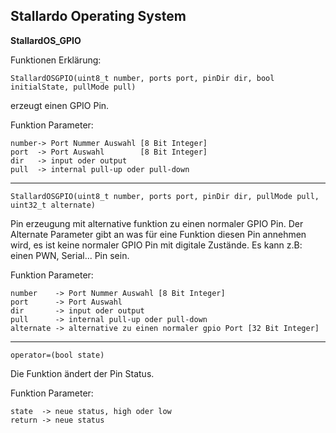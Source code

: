 ## **Stallardo Operating System**
**StallardOS_GPIO**


Funktionen Erklärung:

```
StallardOSGPIO(uint8_t number, ports port, pinDir dir, bool initialState, pullMode pull)
```
erzeugt einen GPIO Pin.

Funktion Parameter:
```
number-> Port Nummer Auswahl [8 Bit Integer]
port  -> Port Auswahl        [8 Bit Integer]
dir   -> input oder output 
pull  -> internal pull-up oder pull-down
```


_______________________________________________________________
```
StallardOSGPIO(uint8_t number, ports port, pinDir dir, pullMode pull, uint32_t alternate)
```

Pin erzeugung mit alternative funktion zu einen normaler GPIO Pin.
Der Alternate Parameter gibt an was für eine Funktion diesen Pin annehmen wird, es ist keine normaler GPIO Pin mit digitale Zustände.
Es kann z.B: einen PWN, Serial... Pin sein.

Funktion Parameter:
```
number    -> Port Nummer Auswahl [8 Bit Integer]
port      -> Port Auswahl
dir       -> input oder output 
pull      -> internal pull-up oder pull-down 
alternate -> alternative zu einen normaler gpio Port [32 Bit Integer]
```
_______________________________________________________________
```
operator=(bool state)
```

Die Funktion ändert der Pin Status.

Funktion Parameter:
```
state  -> neue status, high oder low
return -> neue status
```

